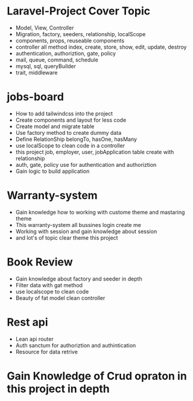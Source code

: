# Laravel-Project Cover Topic
- Model, View, Controller
- Migration, factory, seeders, relationship, localScope
- components, props, reuseable components
- controller all method index, create, store, show, edit, update, destroy
- authentication, authoriztion, gate, policy
- mail, queue, command, schedule
- mysql, sql, queryBuilder
- trait, middleware

  
# jobs-board
* How to add tailwindcss into the project
* Create components and layout for less code
* Create model and migrate table 
* Use factory method to create dummy data
* Define RelationShip belongTo, hasOne, hasMany
* use localScope to clean code in a controller
* this project job, employer, user, jobApplication table create with relationship
* auth, gate, policy use for authentication and authoriztion
* Gain logic to build application

# Warranty-system
* Gain knowledge how to working with custome theme and mastaring theme
* This warranty-system all bussines login create me
* Working with session and gain knowledge about session 
* and lot's of topic clear theme this project

# Book Review
* Gain knowledge about factory and seeder in depth
* Filter data with gat method
* use localscope to clean code
* Beauty of fat model clean controller

# Rest api
* Lean api router
* Auth sanctum for authoriztion and authintication
* Resource for data retrive

# Gain Knowledge of Crud opraton in this project in depth
